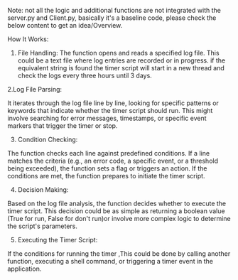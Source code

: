 Note: not all the logic and additional functions are not integrated with the server.py and Client.py, basically it's a baseline code, please check the below content to get an idea/Overview.

How It Works: 

1. File Handling:
The function opens and reads a specified log file. This could be a text file where log entries are recorded or in progress.
if the equivalent string is found the timer script will start in a new thread and check the logs every three hours until 3 days.  

2.Log File Parsing:

It iterates through the log file line by line, looking for specific patterns or keywords that indicate whether the timer script should run.
This might involve searching for error messages, timestamps, or specific event markers that trigger the timer or stop.

3. Condition Checking:

The function checks each line against predefined conditions. If a line matches the criteria (e.g., an error code, a specific event, or a threshold being exceeded), the function sets a flag or triggers an action.
If the conditions are met, the function prepares to initiate the timer script.

4. Decision Making:

Based on the log file analysis, the function decides whether to execute the timer script. This decision could be as simple as returning a boolean value (True for run, False for don't run)or involve more complex logic to determine the script's parameters.

5. Executing the Timer Script:

If the conditions for running the timer ,This could be done by calling another function, executing a shell command, or triggering a timer event in the application.

